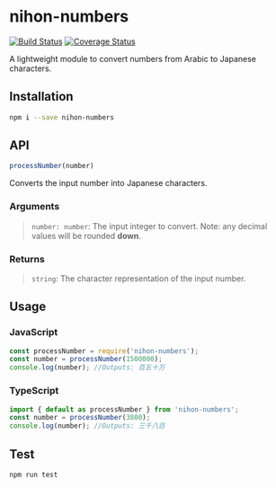 # nihon-numbers
[![Build Status](https://travis-ci.org/SimpleProgrammingAU/nihon-numbers.svg?branch=master)](https://travis-ci.org/SimpleProgrammingAU/nihon-numbers)
[![Coverage Status](https://coveralls.io/repos/github/SimpleProgrammingAU/nihon-numbers/badge.svg?branch=master)](https://coveralls.io/github/SimpleProgrammingAU/nihon-numbers?branch=master)

A lightweight module to convert numbers from Arabic to Japanese characters.

## Installation
```sh
npm i --save nihon-numbers
```

## API
```javascript
processNumber(number)
```
Converts the input number into Japanese characters.

### Arguments
> `number: number`: The input integer to convert. Note: any decimal values will be rounded **down**.

### Returns
> `string`: The character representation of the input number.

## Usage
### JavaScript
```javascript
const processNumber = require('nihon-numbers');
const number = processNumber(1500000);
console.log(number); //Outputs: 百五十万
```

### TypeScript
```typescript
import { default as processNumber } from 'nihon-numbers';
const number = processNumber(3800);
console.log(number); //Outputs: 三千八百
```

## Test
```sh
npm run test
```